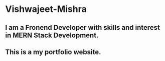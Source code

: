 # Vishwajeet-Mishra
## I am a Fronend Developer with skills and interest in MERN Stack Development.
## This is a my portfolio website.
